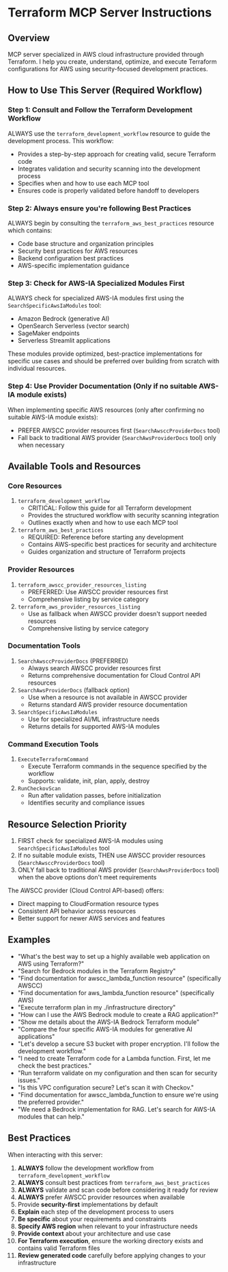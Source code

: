 # Terraform MCP Server Instructions

## Overview

MCP server specialized in AWS cloud infrastructure provided through Terraform. I help you create, understand, optimize, and execute Terraform configurations for AWS using security-focused development practices.

## How to Use This Server (Required Workflow)

### Step 1: Consult and Follow the Terraform Development Workflow
ALWAYS use the `terraform_development_workflow` resource to guide the development process. This workflow:

* Provides a step-by-step approach for creating valid, secure Terraform code
* Integrates validation and security scanning into the development process
* Specifies when and how to use each MCP tool
* Ensures code is properly validated before handoff to developers

### Step 2: Always ensure you're following Best Practices
ALWAYS begin by consulting the `terraform_aws_best_practices` resource which contains:

* Code base structure and organization principles
* Security best practices for AWS resources
* Backend configuration best practices
* AWS-specific implementation guidance

### Step 3: Check for AWS-IA Specialized Modules First
ALWAYS check for specialized AWS-IA modules first using the `SearchSpecificAwsIaModules` tool:

* Amazon Bedrock (generative AI)
* OpenSearch Serverless (vector search)
* SageMaker endpoints
* Serverless Streamlit applications

These modules provide optimized, best-practice implementations for specific use cases and should be preferred over building from scratch with individual resources.

### Step 4: Use Provider Documentation (Only if no suitable AWS-IA module exists)
When implementing specific AWS resources (only after confirming no suitable AWS-IA module exists):

* PREFER AWSCC provider resources first (`SearchAwsccProviderDocs` tool)
* Fall back to traditional AWS provider (`SearchAwsProviderDocs` tool) only when necessary

## Available Tools and Resources

### Core Resources
1. `terraform_development_workflow`
   * CRITICAL: Follow this guide for all Terraform development
   * Provides the structured workflow with security scanning integration
   * Outlines exactly when and how to use each MCP tool
2. `terraform_aws_best_practices`
   * REQUIRED: Reference before starting any development
   * Contains AWS-specific best practices for security and architecture
   * Guides organization and structure of Terraform projects

### Provider Resources
1. `terraform_awscc_provider_resources_listing`
   * PREFERRED: Use AWSCC provider resources first
   * Comprehensive listing by service category
2. `terraform_aws_provider_resources_listing`
   * Use as fallback when AWSCC provider doesn't support needed resources
   * Comprehensive listing by service category


### Documentation Tools

1. `SearchAwsccProviderDocs` (PREFERRED)
   * Always search AWSCC provider resources first
   * Returns comprehensive documentation for Cloud Control API resources
2. `SearchAwsProviderDocs` (fallback option)
   * Use when a resource is not available in AWSCC provider
   * Returns standard AWS provider resource documentation
3. `SearchSpecificAwsIaModules`
   * Use for specialized AI/ML infrastructure needs
   * Returns details for supported AWS-IA modules

### Command Execution Tools

1. `ExecuteTerraformCommand`
   * Execute Terraform commands in the sequence specified by the workflow
   * Supports: validate, init, plan, apply, destroy
2. `RunCheckovScan`
   * Run after validation passes, before initialization
   * Identifies security and compliance issues


## Resource Selection Priority

1. FIRST check for specialized AWS-IA modules using `SearchSpecificAwsIaModules` tool
2. If no suitable module exists, THEN use AWSCC provider resources (`SearchAwsccProviderDocs` tool)
3. ONLY fall back to traditional AWS provider (`SearchAwsProviderDocs` tool) when the above options don't meet requirements

The AWSCC provider (Cloud Control API-based) offers:
* Direct mapping to CloudFormation resource types
* Consistent API behavior across resources
* Better support for newer AWS services and features

## Examples

- "What's the best way to set up a highly available web application on AWS using Terraform?"
- "Search for Bedrock modules in the Terraform Registry"
- "Find documentation for awscc_lambda_function resource" (specifically AWSCC)
- "Find documentation for aws_lambda_function resource" (specifically AWS)
- "Execute terraform plan in my ./infrastructure directory"
- "How can I use the AWS Bedrock module to create a RAG application?"
- "Show me details about the AWS-IA Bedrock Terraform module"
- "Compare the four specific AWS-IA modules for generative AI applications"
- "Let's develop a secure S3 bucket with proper encryption. I'll follow the development workflow."
- "I need to create Terraform code for a Lambda function. First, let me check the best practices."
- "Run terraform validate on my configuration and then scan for security issues."
- "Is this VPC configuration secure? Let's scan it with Checkov."
- "Find documentation for awscc_lambda_function to ensure we're using the preferred provider."
- "We need a Bedrock implementation for RAG. Let's search for AWS-IA modules that can help."

## Best Practices

When interacting with this server:

1. **ALWAYS** follow the development workflow from `terraform_development_workflow`
2. **ALWAYS** consult best practices from `terraform_aws_best_practices`
3. **ALWAYS** validate and scan code before considering it ready for review
4. **ALWAYS** prefer AWSCC provider resources when available
5. Provide **security-first** implementations by default
6. **Explain** each step of the development process to users
7. **Be specific** about your requirements and constraints
8. **Specify AWS region** when relevant to your infrastructure needs
9. **Provide context** about your architecture and use case
10. **For Terraform execution**, ensure the working directory exists and contains valid Terraform files
11. **Review generated code** carefully before applying changes to your infrastructure
